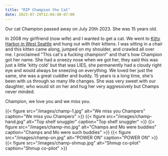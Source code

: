 ```yaml
---
title: "RIP Champion the Cat"
date: 2023-07-29T12:04:48-07:00
---
```


Our cat Champion passed away on July 20th 2023. She was 15 years old.

In 2008 my girlfriend (now wife) and I wanted to get a cat. We went to [Kitty Harbor in West Seattle](https://www.yelp.com/biz/emerald-city-kitty-harbor-seattle) and hung out with their kittens. I was sitting in a chair and this kitten came along, jumped on my shoulder, and crawled all over me. I proclaimed "This cat's a fucking champion!" and that's how Champion got her name. She had a sneezy nose when we got her, they said this was just a little 'kitty cold' but that was LIES, she permanently had a cloudy right eye and would always be sneezing on everything. We loved her just the same, she was a great cuddler and buddy. 15 years is a long time, she's been with us through so many life changes. She was very sweet with our daughter, who would sit on her and hug her very aggressively but Champs never minded. 

Champion, we love you and we miss you.

{{< figure src="/images/champ-1.jpg" alt="We miss you Champers" caption="We miss you Champers" >}}
{{< figure src="/images/champ-hand.jpg" alt="Top shelf snuggler" caption="Top shelf snuggler" >}}
{{< figure src="/images/champ-mo.jpg" alt="Champs and Mo were buddies" caption="Champs and Mo were such buddies" >}}
{{< figure src="/images/champ-on.jpg" alt="POWER ON" caption="POWER ON" >}}
{{< figure src="/images/champ-shmup.jpg" alt="Shmup co-pilot" caption="Shmup co-pilot" >}}
